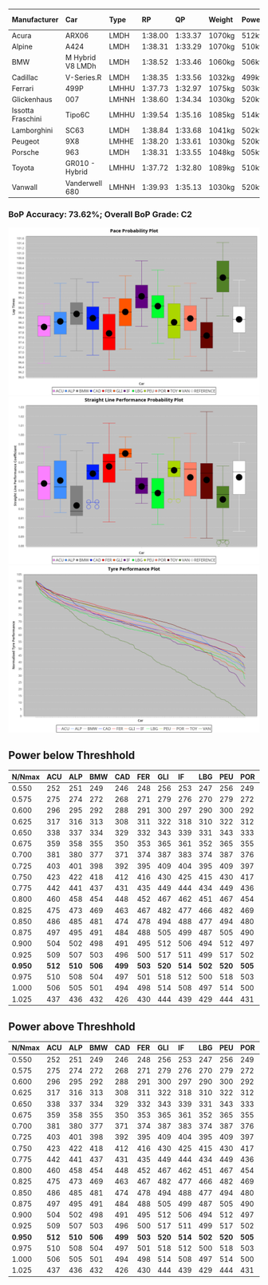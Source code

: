 |Manufacturer|Car|Type|RP|QP|Weight|Power¹|Threshhold|PINC|Power²|E/Stint|AVG Vmax|FDS|RDLC|L/Stint|BOP-Grade|ModelAccuracy|ModelPoints|Match%|
|:-|:-|:-|:-|:-|:-|:-|:-|:-|:-|:-|:-|:-|:-|:-|:-|:-|:-|:-|
|Acura|ARX06|LMDH|1:38.00|1:33.37|1070kg|512kw|210.0kph|0%|512kw|909MJ|313.22kph|-|1.00|29|-E1|100.00%|995|59.38%|
|Alpine|A424|LMDH|1:38.31|1:33.29|1070kg|510kw|210.0kph|0%|510kw|905MJ|313.60kph|-|1.00|29|~A1|81.46%|523|100.00%|
|BMW|M Hybrid V8 LMDh|LMDH|1:38.52|1:33.46|1060kg|506kw|210.0kph|0%|506kw|892MJ|309.17kph|-|1.01|29|~A1|98.60%|1690|100.00%|
|Cadillac|V-Series.R|LMDH|1:38.35|1:33.56|1032kg|499kw|210.0kph|0%|499kw|873MJ|314.57kph|-|1.03|29|-A2|98.38%|1765|94.13%|
|Ferrari|499P|LMHHU|1:37.73|1:32.97|1075kg|503kw|210.0kph|0%|503kw|887MJ|315.36kph|190kph|1.02|29|-D2|92.24%|2247|60.49%|
|Glickenhaus|007|LMHNH|1:38.60|1:34.34|1030kg|520kw|210.0kph|0%|520kw|913MJ|320.65kph|-|0.96|29|+B2|96.18%|554|83.85%|
|Issotta Fraschini|Tipo6C|LMHHU|1:39.54|1:35.16|1085kg|514kw|210.0kph|0%|514kw|918MJ|312.30kph|190kph|1.02|29|+Ω1|66.67%|96|31.50%|
|Lamborghini|SC63|LMDH|1:38.84|1:33.68|1041kg|502kw|210.0kph|0%|502kw|883MJ|311.80kph|-|1.05|29|+C1|96.77%|419|76.21%|
|Peugeot|9X8|LMHHE|1:38.20|1:33.61|1030kg|520kw|210.0kph|0%|520kw|910MJ|317.14kph|150kph|1.04|29|-A2|87.65%|1795|90.42%|
|Porsche|963|LMDH|1:38.31|1:33.55|1048kg|505kw|210.0kph|0%|505kw|889MJ|314.59kph|-|1.02|29|-A2|96.81%|5438|92.72%|
|Toyota|GR010 - Hybrid|LMHHU|1:37.72|1:32.80|1089kg|510kw|210.0kph|0%|510kw|905MJ|313.01kph|190kph|1.01|29|-D2|86.04%|1751|62.13%|
|Vanwall|Vanderwell 680|LMHNH|1:39.93|1:35.13|1030kg|520kw|210.0kph|0%|520kw|908MJ|311.55kph|-|1.02|29|+Ω1|91.42%|501|32.55%|

### BoP Accuracy: 73.62%; Overall BoP Grade: C2
![PACECHART](./IMG/CUSTOM.png)
![STRAIGHTLINEPERFORMANCECHART](./IMG/CUSTOM_sp.png)
![TYREPERFORMANCECHART](./IMG/CUSTOM_tw.png)

## Power below Threshhold
|N/Nmax|ACU|ALP|BMW|CAD|FER|GLI|IF|LBG|PEU|POR|TOY|VAN|
|:-|:-|:-|:-|:-|:-|:-|:-|:-|:-|:-|:-|:-|
|0.550|252|251|249|246|248|256|253|247|256|249|251|256|
|0.575|275|274|272|268|271|279|276|270|279|272|274|279|
|0.600|296|295|292|288|291|300|297|290|300|292|295|300|
|0.625|317|316|313|308|311|322|318|310|322|312|316|322|
|0.650|338|337|334|329|332|343|339|331|343|333|337|343|
|0.675|359|358|355|350|353|365|361|352|365|355|358|365|
|0.700|381|380|377|371|374|387|383|374|387|376|380|387|
|0.725|403|401|398|392|395|409|404|395|409|397|401|409|
|0.750|423|422|418|412|416|430|425|415|430|417|422|430|
|0.775|442|441|437|431|435|449|444|434|449|436|441|449|
|0.800|460|458|454|448|452|467|462|451|467|454|458|467|
|0.825|475|473|469|463|467|482|477|466|482|469|473|482|
|0.850|486|485|481|474|478|494|488|477|494|480|485|494|
|0.875|497|495|491|484|488|505|499|487|505|490|495|505|
|0.900|504|502|498|491|495|512|506|494|512|497|502|512|
|0.925|509|507|503|496|500|517|511|499|517|502|507|517|
|**0.950**|**512**|**510**|**506**|**499**|**503**|**520**|**514**|**502**|**520**|**505**|**510**|**520**|
|0.975|510|508|504|497|501|518|512|500|518|503|508|518|
|1.000|506|505|501|494|498|514|508|497|514|500|505|514|
|1.025|437|436|432|426|430|444|439|429|444|431|436|444|

## Power above Threshhold
|N/Nmax|ACU|ALP|BMW|CAD|FER|GLI|IF|LBG|PEU|POR|TOY|VAN|
|:-|:-|:-|:-|:-|:-|:-|:-|:-|:-|:-|:-|:-|
|0.550|252|251|249|246|248|256|253|247|256|249|251|256|
|0.575|275|274|272|268|271|279|276|270|279|272|274|279|
|0.600|296|295|292|288|291|300|297|290|300|292|295|300|
|0.625|317|316|313|308|311|322|318|310|322|312|316|322|
|0.650|338|337|334|329|332|343|339|331|343|333|337|343|
|0.675|359|358|355|350|353|365|361|352|365|355|358|365|
|0.700|381|380|377|371|374|387|383|374|387|376|380|387|
|0.725|403|401|398|392|395|409|404|395|409|397|401|409|
|0.750|423|422|418|412|416|430|425|415|430|417|422|430|
|0.775|442|441|437|431|435|449|444|434|449|436|441|449|
|0.800|460|458|454|448|452|467|462|451|467|454|458|467|
|0.825|475|473|469|463|467|482|477|466|482|469|473|482|
|0.850|486|485|481|474|478|494|488|477|494|480|485|494|
|0.875|497|495|491|484|488|505|499|487|505|490|495|505|
|0.900|504|502|498|491|495|512|506|494|512|497|502|512|
|0.925|509|507|503|496|500|517|511|499|517|502|507|517|
|**0.950**|**512**|**510**|**506**|**499**|**503**|**520**|**514**|**502**|**520**|**505**|**510**|**520**|
|0.975|510|508|504|497|501|518|512|500|518|503|508|518|
|1.000|506|505|501|494|498|514|508|497|514|500|505|514|
|1.025|437|436|432|426|430|444|439|429|444|431|436|444|
